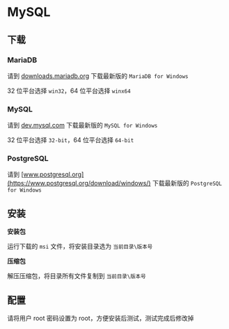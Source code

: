 # MySQL

## 下载

### MariaDB

请到 [downloads.mariadb.org](https://downloads.mariadb.org/) 下载最新版的 `MariaDB for Windows`

32 位平台选择 `win32`，64 位平台选择 `winx64`

### MySQL

请到 [dev.mysql.com](https://dev.mysql.com/downloads/mysql/) 下载最新版的 `MySQL for Windows`

32 位平台选择 `32-bit`，64 位平台选择 `64-bit`

### PostgreSQL

请到 [www.postgresql.org](https://www.postgresql.org/download/windows/) 下载最新版的 `PostgreSQL for Windows`

## 安装

**安装包**

运行下载的 `msi` 文件，将安装目录选为 `当前目录\版本号`

**压缩包**

解压压缩包，将目录所有文件复制到 `当前目录\版本号`

## 配置

请将用户 root 密码设置为 root，方便安装后测试，测试完成后修改掉
